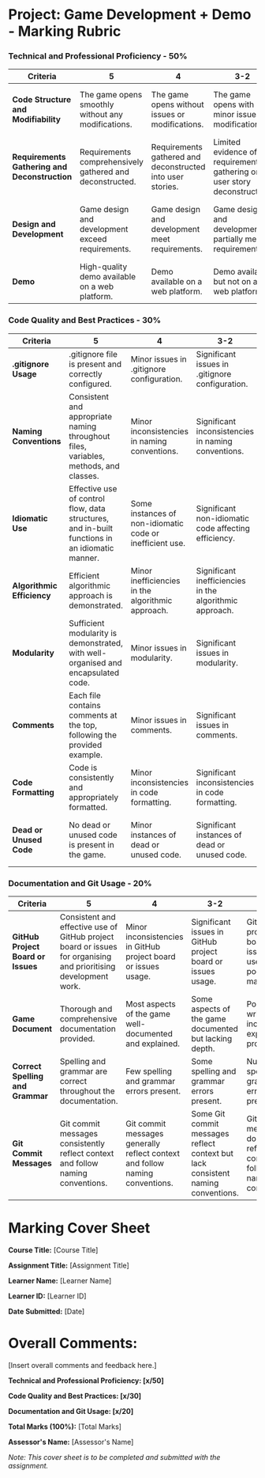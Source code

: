 # Project: Game Development + Demo - Marking Rubric

### Technical and Professional Proficiency - 50%

| **Criteria**                                  | **5**                                                         | **4**                                                      | **3-2**                                                                  | **1-0**                                                                     |
| --------------------------------------------- | ------------------------------------------------------------- | ---------------------------------------------------------- | ------------------------------------------------------------------------ | --------------------------------------------------------------------------- |
| **Code Structure and Modifiability**          | The game opens smoothly without any modifications.     | The game opens without issues or modifications.     | The game opens with minor issues or modifications.                | The game fails to open or requires significant modifications.        |
| **Requirements Gathering and Deconstruction** | Requirements comprehensively gathered and deconstructed.      | Requirements gathered and deconstructed into user stories. | Limited evidence of requirements gathering or user story deconstruction. | No evidence of requirements gathering or user story deconstruction.         |
| **Design and Development**                    | Game design and development exceed requirements.       | Game design and development meet requirements.      | Game design and development partially meet requirements.          | Game design and development significantly deviate from requirements. |
| **Demo**                                      | High-quality demo available on a web platform.                       | Demo available on a web platform.                                | Demo available but not on a web platform.                                       | No demo available or not on a web platform.                                     |

### Code Quality and Best Practices - 30%

| **Criteria**               | **5**                                                                                          | **4**                                                    | **3-2**                                                 | **1-0**                                                  |
| -------------------------- | ---------------------------------------------------------------------------------------------- | -------------------------------------------------------- | ------------------------------------------------------- | -------------------------------------------------------- |
| **.gitignore Usage**       | .gitignore file is present and correctly configured.                         | Minor issues in .gitignore configuration.                | Significant issues in .gitignore configuration.         | Missing or incorrect .gitignore file.                    |
| **Naming Conventions**     | Consistent and appropriate naming throughout files, variables, methods, and classes.           | Minor inconsistencies in naming conventions.             | Significant inconsistencies in naming conventions.      | Naming conventions are not followed.                     |
| **Idiomatic Use**          | Effective use of control flow, data structures, and in-built functions in an idiomatic manner. | Some instances of non-idiomatic code or inefficient use. | Significant non-idiomatic code affecting efficiency.    | Poor use of control flow, data structures, or functions. |
| **Algorithmic Efficiency** | Efficient algorithmic approach is demonstrated.                                                | Minor inefficiencies in the algorithmic approach.        | Significant inefficiencies in the algorithmic approach. | Poor or non-efficient algorithmic approach.              |
| **Modularity**             | Sufficient modularity is demonstrated, with well-organised and encapsulated code.              | Minor issues in modularity.                              | Significant issues in modularity.                       | Lack of modularity, code is not well-organised.          |
| **Comments**               | Each file contains comments at the top, following the provided example.                        | Minor issues in comments.                                | Significant issues in comments.                         | Missing or incorrect comments.                           |
| **Code Formatting**        | Code is consistently and appropriately formatted.                                              | Minor inconsistencies in code formatting.                | Significant inconsistencies in code formatting.         | Poor or non-consistent code formatting.                  |
| **Dead or Unused Code**    | No dead or unused code is present in the game.                                          | Minor instances of dead or unused code.                  | Significant instances of dead or unused code.           | Widespread presence of dead or unused code.              |

### Documentation and Git Usage - 20%

| **Criteria**                        | **5**                                                                         | **4**                                                                     | **3-2**                                                                         | **1-0**                                                                         |
| ----------------------------------- | ----------------------------------------------------------------------------- | ------------------------------------------------------------------------- | ------------------------------------------------------------------------------- | ------------------------------------------------------------------------------- |
| **GitHub Project Board or Issues**                    | Consistent and effective use of GitHub project board or issues for organising and prioritising development work. | Minor inconsistencies in GitHub project board or issues usage. | Significant issues in GitHub project board or issues usage.   | GitHub project board or issues is not used or poorly maintained. |
| **Game Document**                   | Thorough and comprehensive documentation provided.                           | Most aspects of the game well-documented and explained.                   | Some aspects of the game documented but lacking depth.                          | Poorly written or incomplete explanation provided.                              |
| **Correct Spelling and Grammar**    | Spelling and grammar are correct throughout the documentation.               | Few spelling and grammar errors present.                                  | Some spelling and grammar errors present.                                      | Numerous spelling and grammar errors present.                                  |
| **Git Commit Messages**             | Git commit messages consistently reflect context and follow naming conventions. | Git commit messages generally reflect context and follow naming conventions. | Some Git commit messages reflect context but lack consistent naming conventions. | Git commit messages do not reflect context or follow naming conventions.       |
      

# Marking Cover Sheet

**Course Title:** [Course Title]

**Assignment Title:** [Assignment Title]

**Learner Name:** [Learner Name]

**Learner ID:** [Learner ID]

**Date Submitted:** [Date]

# Overall Comments:

[Insert overall comments and feedback here.]

**Technical and Professional Proficiency: [x/50]**

**Code Quality and Best Practices: [x/30]**

**Documentation and Git Usage: [x/20]**

**Total Marks (100%):** [Total Marks]

**Assessor's Name:** [Assessor's Name]

_Note: This cover sheet is to be completed and submitted with the assignment._
